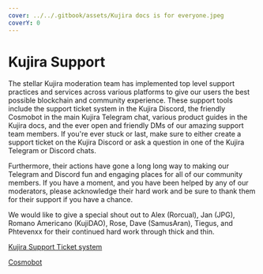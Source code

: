```yaml
---
cover: ../../.gitbook/assets/Kujira docs is for everyone.jpeg
coverY: 0
---
```


# Kujira Support

The stellar Kujira moderation team has implemented top level support practices and services across various platforms to give our users the best possible blockchain and community experience. These support tools include the support ticket system in the Kujira Discord, the friendly Cosmobot in the main Kujira Telegram chat, various product guides in the Kujira docs, and the ever open and friendly DMs of our amazing support team members. If you're ever stuck or last, make sure to either create a support ticket on the Kujira Discord or ask a question in one of the Kujira Telegram or Discord chats.&#x20;

Furthermore, their actions have gone a long long way to making our Telegram and Discord fun and engaging places for all of our community members. If you have a moment, and you have been helped by any of our moderators, please acknowledge their hard work and be sure to thank them for their support if you have a chance.

We would like to give a special shout out to Alex (Rorcual), Jan (JPG), Romano Americano (KujiDAO), Rose, Dave (SamusAran), Tiegus, and Phtevenxx for their continued hard work through thick and thin.

[Kujira Support Ticket system](support-ticket-system.md)

[Cosmobot](cosmobot.md)
